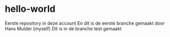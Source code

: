 # hello-world
Eerste repository in deze account
En dit is de eerste branche gemaakt door Hans Mulder (myself)
Dit is in de branche test gemaakt